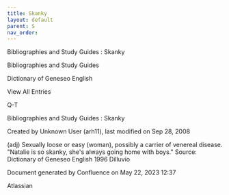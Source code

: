 ```yaml
---
title: Skanky
layout: default
parent: S
nav_order:
---
```


Bibliographies and Study Guides : Skanky

Bibliographies and Study Guides

Dictionary of Geneseo English

View All Entries

Q-T

Bibliographies and Study Guides : Skanky

Created by  Unknown User (arh11), last modified on Sep 28, 2008

(adj) Sexually loose or easy (woman), possibly a carrier of venereal disease. &quot;Natalie is so skanky, she's always going home with boys.&quot; Source: Dictionary of Geneseo English 1996 Dilluvio

Document generated by Confluence on May 22, 2023 12:37

Atlassian
